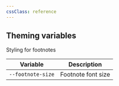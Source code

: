 ```yaml
---
cssClass: reference
---
```


## Theming variables

Styling for footnotes

| Variable          | Description        |
| ----------------- | ------------------ |
| `--footnote-size` | Footnote font size | 
